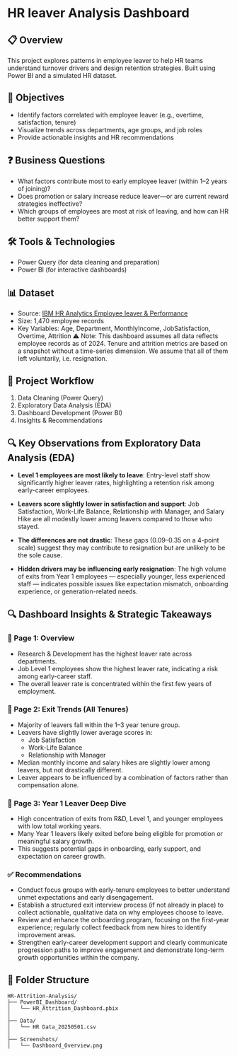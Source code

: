 # HR leaver Analysis Dashboard

## 📋 Overview
This project explores patterns in employee leaver to help HR teams understand turnover drivers and design retention strategies. Built using Power BI and a simulated HR dataset.

## 🎯 Objectives
- Identify factors correlated with employee leaver (e.g., overtime, satisfaction, tenure)
- Visualize trends across departments, age groups, and job roles
- Provide actionable insights and HR recommendations

## ❓ Business Questions
- What factors contribute most to early employee leaver (within 1–2 years of joining)?
- Does promotion or salary increase reduce leaver—or are current reward strategies ineffective?
- Which groups of employees are most at risk of leaving, and how can HR better support them?

## 🛠️ Tools & Technologies
- Power Query (for data cleaning and preparation)
- Power BI (for interactive dashboards)

## 📊 Dataset
- Source: [IBM HR Analytics Employee leaver & Performance](https://www.kaggle.com/datasets/pavansubhasht/ibm-hr-analytics-attrition-dataset)
- Size: 1,470 employee records
- Key Variables: Age, Department, MonthlyIncome, JobSatisfaction, Overtime, Attrition
⚠ Note: This dashboard assumes all data reflects employee records as of 2024. Tenure and attrition metrics are based on a snapshot without a time-series dimension. We assume that all of them left voluntarily, i.e. resignation.

## 🚀 Project Workflow
1. Data Cleaning (Power Query)
2. Exploratory Data Analysis (EDA)
3. Dashboard Development (Power BI)
4. Insights & Recommendations

## 🔍 Key Observations from Exploratory Data Analysis (EDA)

- **Level 1 employees are most likely to leave**: Entry-level staff show significantly higher leaver rates, highlighting a retention risk among early-career employees.

- **Leavers score slightly lower in satisfaction and support**: Job Satisfaction, Work-Life Balance, Relationship with Manager, and Salary Hike are all modestly lower among leavers compared to those who stayed.

- **The differences are not drastic**: These gaps (0.09–0.35 on a 4-point scale) suggest they may contribute to resignation but are unlikely to be the sole cause.

- **Hidden drivers may be influencing early resignation**: The high volume of exits from Year 1 employees — especially younger, less experienced staff — indicates possible issues like expectation mismatch, onboarding experience, or generation-related needs.

## 🔍 Dashboard Insights & Strategic Takeaways

### 📌 Page 1: Overview
- Research & Development has the highest leaver rate across departments.
- Job Level 1 employees show the highest leaver rate, indicating a risk among early-career staff.
- The overall leaver rate is concentrated within the first few years of employment.

### 📌 Page 2: Exit Trends (All Tenures)
- Majority of leavers fall within the 1–3 year tenure group.
- Leavers have slightly lower average scores in:
  - Job Satisfaction
  - Work-Life Balance
  - Relationship with Manager
- Median monthly income and salary hikes are slightly lower among leavers, but not drastically different.
- Leaver appears to be influenced by a combination of factors rather than compensation alone.

### 📌 Page 3: Year 1 Leaver Deep Dive
- High concentration of exits from R&D, Level 1, and younger employees with low total working years.
- Many Year 1 leavers likely exited before being eligible for promotion or meaningful salary growth.
- This suggests potential gaps in onboarding, early support, and expectation on career growth.

### ✅ Recommendations
- Conduct focus groups with early-tenure employees to better understand unmet expectations and early disengagement.
- Establish a structured exit interview process (if not already in place) to collect actionable, qualitative data on why employees choose to leave.
- Review and enhance the onboarding program, focusing on the first-year experience; regularly collect feedback from new hires to identify improvement areas.
- Strengthen early-career development support and clearly communicate progression paths to improve engagement and demonstrate long-term growth opportunities within the company.
  
## 📁 Folder Structure
```
HR-Attrition-Analysis/
├── PowerBI_Dashboard/
│   └── HR_Attrition_Dashboard.pbix
│
├── Data/
│   └── HR Data_20250501.csv
│
├── Screenshots/
│   └── Dashboard_Overview.png
```
